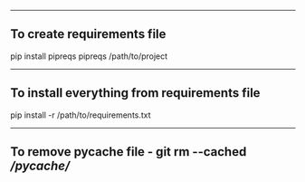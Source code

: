 ---------------------------
To create requirements file
---------------------------
pip install pipreqs
pipreqs /path/to/project

---------------------------
To install everything from requirements file
---------------------------
pip install -r /path/to/requirements.txt


--------------------------
To remove pycache file - git rm --cached */__pycache__/*
--------------------------